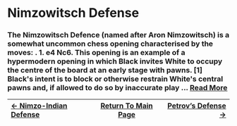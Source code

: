 # Nimzowitsch Defense

### The Nimzowitsch Defence (named after Aron Nimzowitsch) is a somewhat uncommon chess opening characterised by the moves: . 1. e4 Nc6. This opening is an example of a hypermodern opening in which Black invites White to occupy the centre of the board at an early stage with pawns. [1] Black's intent is to block or otherwise restrain White's central pawns and, if allowed to do so by inaccurate play ...  [Read More](https://en.wikipedia.org/wiki/Nimzowitsch_Defence)

|[<- Nimzo-Indian Defense](Nimzo-IndianDefense.md)|[Return To Main Page](index.md)|[Petrov’s Defense ->](Petrov’sDefense.md)|
|:----|:---:|----:|